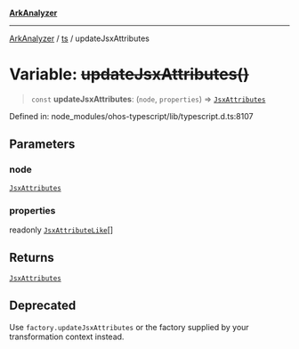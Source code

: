 [**ArkAnalyzer**](../../../../README.md)

***

[ArkAnalyzer](../../../../globals.md) / [ts](../README.md) / updateJsxAttributes

# Variable: ~~updateJsxAttributes()~~

> `const` **updateJsxAttributes**: (`node`, `properties`) => [`JsxAttributes`](../interfaces/JsxAttributes.md)

Defined in: node\_modules/ohos-typescript/lib/typescript.d.ts:8107

## Parameters

### node

[`JsxAttributes`](../interfaces/JsxAttributes.md)

### properties

readonly [`JsxAttributeLike`](../type-aliases/JsxAttributeLike.md)[]

## Returns

[`JsxAttributes`](../interfaces/JsxAttributes.md)

## Deprecated

Use `factory.updateJsxAttributes` or the factory supplied by your transformation context instead.
